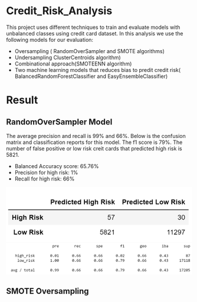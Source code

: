 # Credit_Risk_Analysis

This project uses different techniques to train and evaluate models with unbalanced classes using credit card dataset. In this analysis we use the following models for our evaluation:

- Oversampling ( RandomOverSampler and SMOTE algorithms)
- Undersampling ClusterCentroids algorithm)
- Combinational approach(SMOTEENN algorithm)
- Two machine learning models that reduces bias to predit credit risk( BalancedRandomForestClassifier and EasyEnsembleClassifier)

# Result
## RandomOverSampler Model
The average precision and recall is 99% and 66%. Below is the confusion matrix and classification reports for this model. The f1 score is 79%. The number of false positive or low risk creit cards that predicted high risk is 5821.
- Balanced Accuracy score: 65.76%
- Precision for high risk: 1%
- Recall for high risk: 66%

![Image](https://github.com/faridah-m/Credit_Risk_Analysis/blob/main/RandomOverSampler%20Model.PNG)
![Image](https://github.com/faridah-m/Credit_Risk_Analysis/blob/main/RandomOverSampler%20Model.2PNG.PNG)

## SMOTE Oversampling

